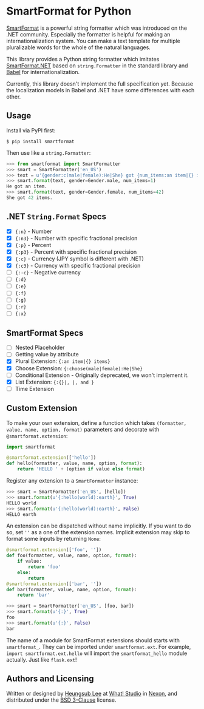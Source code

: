 # SmartFormat for Python

[SmartFormat] is a powerful string formatter which was introduced on the .NET
community.  Especially the formatter is helpful for making an
internationalization system.  You can make a text template for multiple
pluralizable words for the whole of the natural languages.

This library provides a Python string formatter which imitates
[SmartFormat.NET] based on `string.Formatter` in the standard library and
[Babel] for internationalization.

Currently, this library doesn't implement the full specification yet.  Because
the localization models in Babel and .NET have some differences with each
other.

[SmartFormat]: https://github.com/scottrippey/SmartFormat
[SmartFormat.NET]: https://github.com/scottrippey/SmartFormat.NET
[Babel]: http://babel.pocoo.org/

## Usage

Install via PyPI first:

```console
$ pip install smartformat
```

Then use like a `string.Formatter`:

```python
>>> from smartformat import SmartFormatter
>>> smart = SmartFormatter('en_US')
>>> text = u'{gender:c(male|female):He|She} got {num_items:an item|{} items}.'
>>> smart.format(text, gender=Gender.male, num_items=1)
He got an item.
>>> smart.format(text, gender=Gender.female, num_items=42)
She got 42 items.
```

## .NET `String.Format` Specs

- [x] `{:n}` - Number
- [x] `{:n3}` - Number with specific fractional precision
- [x] `{:p}` - Percent
- [x] `{:p3}` - Percent with specific fractional precision
- [x] `{:c}` - Currency (JPY symbol is different with .NET)
- [x] `{:c3}` - Currency with specific fractional precision
- [ ] `{:-c}` - Negative currency
- [ ] `{:d}`
- [ ] `{:e}`
- [ ] `{:f}`
- [ ] `{:g}`
- [ ] `{:r}`
- [ ] `{:x}`

## SmartFormat Specs

- [ ] Nested Placeholder
- [ ] Getting value by attribute
- [x] Plural Extension: `{:an item|{} items}`
- [x] Choose Extension: `{:choose(male|female):He|She}`
- [ ] Conditional Extension - Originally deprecated, we won't implement it.
- [x] List Extension: `{:{}|, |, and }`
- [ ] Time Extension

## Custom Extension

To make your own extension, define a function which takes `(formatter, value,
name, option, format)` parameters and decorate with `@smartformat.extension`:

```python
import smartformat

@smartformat.extension(['hello'])
def hello(formatter, value, name, option, format):
    return 'HELLO ' + (option if value else format)
```

Register any extension to a `SmartFormatter` instance:

```python
>>> smart = SmartFormatter('en_US', [hello])
>>> smart.format(u'{:hello(world):earth}', True)
HELLO world
>>> smart.format(u'{:hello(world):earth}', False)
HELLO earth
```

An extension can be dispatched without name implicitly.  If you want to do so,
set `''` as a one of the extension names.  Implicit extension may skip to
format some inputs by returning `None`:

```python
@smartformat.extension(['foo', ''])
def foo(formatter, value, name, option, format):
    if value:
        return 'foo'
    else:
        return
@smartformat.extension(['bar', ''])
def bar(formatter, value, name, option, format):
    return 'bar'
```

```python
>>> smart = SmartFormatter('en_US', [foo, bar])
>>> smart.format(u'{:}', True)
foo
>>> smart.format(u'{:}', False)
bar
```

The name of a module for SmartFormat extensions should starts with
`smartformat_`.  They can be imported under `smartformat.ext`.  For example,
`import smartformat.ext.hello` will import the `smartformat_hello` module
actually.  Just like `flask.ext`!

## Authors and Licensing

Written or designed by [Heungsub Lee] at [What! Studio] in [Nexon],
and distributed under the [BSD 3-Clause] license.

[Heungsub Lee]: http://subl.ee/
[What! Studio]: https://github.com/what-studio
[Nexon]: http://nexon.com/
[BSD 3-Clause]: http://opensource.org/licenses/BSD-3-Clause
